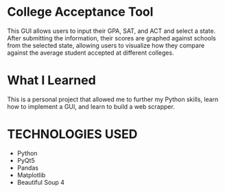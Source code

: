 # College Acceptance Tool
This GUI allows users to input their GPA, SAT, and ACT and select a state. After submitting the information, their scores are graphed against schools from the selected state, allowing users to visualize how they compare against the average student accepted at different colleges.

# What I Learned
This is a personal project that allowed me to further my Python skills, learn how to implement a GUI, and learn to build a web scrapper.

# TECHNOLOGIES USED
- Python
- PyQt5
- Pandas
- Matplotlib
- Beautiful Soup 4
